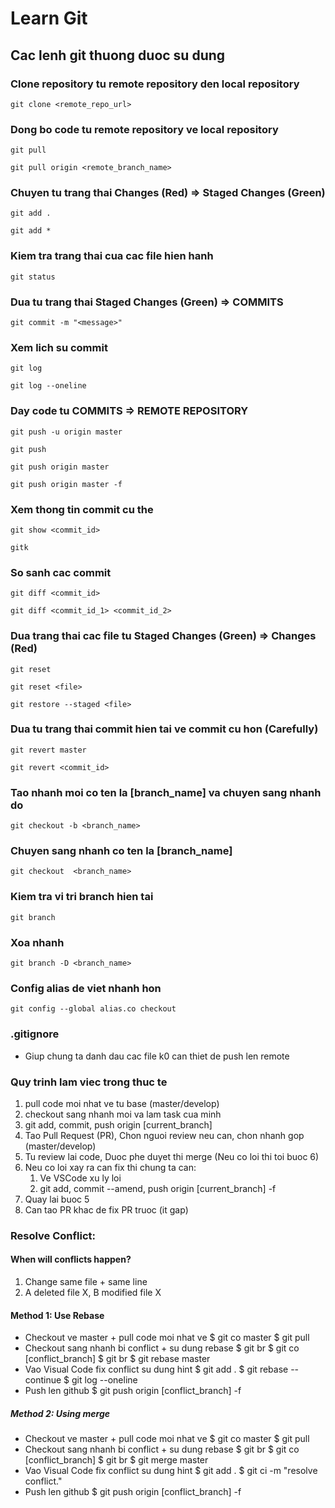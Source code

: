 # Learn Git

## Cac lenh git thuong duoc su dung

### Clone repository tu remote repository den local repository

```
git clone <remote_repo_url>
```

### Dong bo code tu remote repository ve local repository

```
git pull
```

```
git pull origin <remote_branch_name>
```

### Chuyen tu trang thai Changes (Red) => Staged Changes (Green)

```
git add .
```

```
git add *
```

### Kiem tra trang thai cua cac file hien hanh

```
git status
```

### Dua tu trang thai Staged Changes (Green) => COMMITS

```
git commit -m "<message>"
```

### Xem lich su commit

```
git log
```

```
git log --oneline
```

### Day code tu COMMITS => REMOTE REPOSITORY

```
git push -u origin master
```

```
git push
```

```
git push origin master
```

```
git push origin master -f
```

### Xem thong tin commit cu the

```
git show <commit_id>
```

```
gitk
```

### So sanh cac commit

```
git diff <commit_id>
```

```
git diff <commit_id_1> <commit_id_2>
```

### Dua trang thai cac file tu Staged Changes (Green) => Changes (Red)

```
git reset
```

```
git reset <file>
```

```
git restore --staged <file>
```

### Dua tu trang thai commit hien tai ve commit cu hon (Carefully)

```
git revert master
```

```
git revert <commit_id>
```

### Tao nhanh moi co ten la [branch_name] va chuyen sang nhanh do

```
git checkout -b <branch_name>
```

### Chuyen sang nhanh co ten la [branch_name]

```
git checkout  <branch_name>
```

### Kiem tra vi tri branch hien tai

```
git branch
```

### Xoa nhanh

```
git branch -D <branch_name>
```

### Config alias de viet nhanh hon

```
git config --global alias.co checkout
```


### .gitignore

- Giup chung ta danh dau cac file k0 can thiet de push len remote

### Quy trinh lam viec trong thuc te

1. pull code moi nhat ve tu base (master/develop)
2. checkout sang nhanh moi va lam task cua minh
3. git add, commit, push origin [current_branch]
4. Tao Pull Request (PR), Chon nguoi review neu can, chon nhanh gop (master/develop)
5. Tu review lai code, Duoc phe duyet thi merge (Neu co loi thi toi buoc 6)
6. Neu co loi xay ra can fix thi chung ta can:
   1. Ve VSCode xu ly loi
   2. git add, commit --amend, push origin [current_branch] -f
7. Quay lai buoc 5
8. Can tao PR khac de fix PR truoc (it gap)

### Resolve Conflict:

#### When will conflicts happen?

1. Change same file + same line
2. A deleted file X, B modified file X

#### Method 1: Use Rebase

- Checkout ve master + pull code moi nhat ve
  $ git co master
  $ git pull
- Checkout sang nhanh bi conflict + su dung rebase
  $ git br
  $ git co [conflict_branch]
  $ git br
  $ git rebase master
- Vao Visual Code fix conflict su dung hint
  $ git add .
  $ git rebase --continue
  $ git log --oneline
- Push len github
  $ git push origin [conflict_branch] -f

##### Method 2: Using merge

- Checkout ve master + pull code moi nhat ve
  $ git co master
  $ git pull
- Checkout sang nhanh bi conflict + su dung rebase
  $ git br
  $ git co [conflict_branch]
  $ git br
  $ git merge master
- Vao Visual Code fix conflict su dung hint
  $ git add .
  $ git ci -m "resolve conflict."
- Push len github
  $ git push origin [conflict_branch] -f

